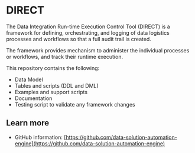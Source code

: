 # DIRECT

The Data Integration Run-time Execution Control Tool (DIRECT) is a framework for defining, orchestrating, and logging of data logistics processes and workflows so that a full audit trail is created.

The framework provides mechanism to administer the individual processes or workflows, and track their runtime execution.

This repository contains the following:

* Data Model
* Tables and scripts (DDL and DML)
* Examples and support scripts
* Documentation
* Testing script to validate any framework changes

## Learn more

* GitHub information:  [https://github.com/data-solution-automation-engine](https://github.com/data-solution-automation-engine)

